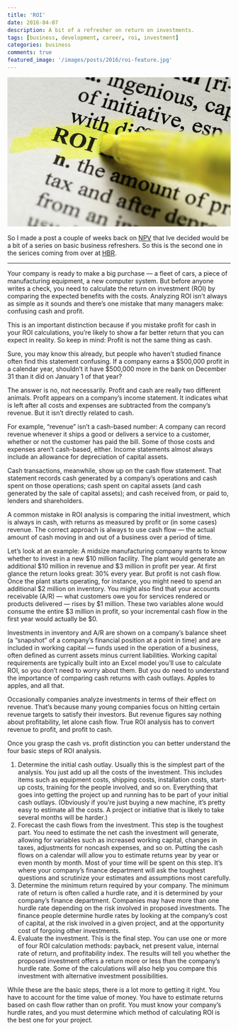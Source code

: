 ```yaml
---
title: 'ROI'
date: 2016-04-07
description: A bit of a refresher on return on investments.
tags: [business, development, career, roi, investment]
categories: business
comments: true
featured_image: '/images/posts/2016/roi-feature.jpg'
---
```


![](/images/posts/2016/roi.jpg)

So I made a post a couple of weeks back on [NPV](http://www.clintbird.com/npv-post/) that Ive decided would be a bit of a series on basic business refreshers. So this is the second one in the serices coming from over at [HBR](https://hbr.org/2015/04/the-most-common-mistake-people-make-in-calculating-roi).

---

Your company is ready to make a big purchase — a fleet of cars, a piece of manufacturing equipment, a new computer system. But before anyone writes a check, you need to calculate the return on investment (ROI) by comparing the expected benefits with the costs. Analyzing ROI isn’t always as simple as it sounds and there’s one mistake that many managers make: confusing cash and profit.

This is an important distinction because if you mistake profit for cash in your ROI calculations, you’re likely to show a far better return that you can expect in reality. So keep in mind: Profit is not the same thing as cash.

Sure, you may know this already, but people who haven’t studied finance often find this statement confusing. If a company earns a $500,000 profit in a calendar year, shouldn’t it have $500,000 more in the bank on December 31 than it did on January 1 of that year?

The answer is no, not necessarily. Profit and cash are really two different animals. Profit appears on a company’s income statement. It indicates what is left after all costs and expenses are subtracted from the company’s revenue. But it isn’t directly related to cash.

For example, “revenue” isn’t a cash-based number: A company can record revenue whenever it ships a good or delivers a service to a customer, whether or not the customer has paid the bill. Some of those costs and expenses aren’t cash-based, either. Income statements almost always include an allowance for depreciation of capital assets.

Cash transactions, meanwhile, show up on the cash flow statement. That statement records cash generated by a company’s operations and cash spent on those operations; cash spent on capital assets (and cash generated by the sale of capital assets); and cash received from, or paid to, lenders and shareholders.

A common mistake in ROI analysis is comparing the initial investment, which is always in cash, with returns as measured by profit or (in some cases) revenue. The correct approach is always to use cash flow — the actual amount of cash moving in and out of a business over a period of time.

Let’s look at an example: A midsize manufacturing company wants to know whether to invest in a new $10 million facility. The plant would generate an additional $10 million in revenue and $3 million in profit per year. At first glance the return looks great: 30% every year. But profit is not cash flow. Once the plant starts operating, for instance, you might need to spend an additional $2 million on inventory. You might also find that your accounts receivable (A/R) — what customers owe you for services rendered or products delivered — rises by $1 million. These two variables alone would consume the entire $3 million in profit, so your incremental cash flow in the first year would actually be $0.

Investments in inventory and A/R are shown on a company’s balance sheet (a “snapshot” of a company’s financial position at a point in time) and are included in working capital — funds used in the operation of a business, often defined as current assets minus current liabilities. Working capital requirements are typically built into an Excel model you’ll use to calculate ROI, so you don’t need to worry about them. But you do need to understand the importance of comparing cash returns with cash outlays. Apples to apples, and all that.

Occasionally companies analyze investments in terms of their effect on revenue. That’s because many young companies focus on hitting certain revenue targets to satisfy their investors. But revenue figures say nothing about profitability, let alone cash flow. True ROI analysis has to convert revenue to profit, and profit to cash.

Once you grasp the cash vs. profit distinction you can better understand the four basic steps of ROI analysis.

1. Determine the initial cash outlay. Usually this is the simplest part of the analysis. You just add up all the costs of the investment. This includes items such as equipment costs, shipping costs, installation costs, start-up costs, training for the people involved, and so on. Everything that goes into getting the project up and running has to be part of your initial cash outlays. (Obviously if you’re just buying a new machine, it’s pretty easy to estimate all the costs. A project or initiative that is likely to take several months will be harder.)
2. Forecast the cash flows from the investment. This step is the toughest part. You need to estimate the net cash the investment will generate, allowing for variables such as increased working capital, changes in taxes, adjustments for noncash expenses, and so on. Putting the cash flows on a calendar will allow you to estimate returns year by year or even month by month. Most of your time will be spent on this step. It’s where your company’s finance department will ask the toughest questions and scrutinize your estimates and assumptions most carefully.
3. Determine the minimum return required by your company. The minimum rate of return is often called a hurdle rate, and it is determined by your company’s finance department. Companies may have more than one hurdle rate depending on the risk involved in proposed investments. The finance people determine hurdle rates by looking at the company’s cost of capital, at the risk involved in a given project, and at the opportunity cost of forgoing other investments.
4. Evaluate the investment. This is the final step. You can use one or more of four ROI calculation methods: payback, net present value, internal rate of return, and profitability index. The results will tell you whether the proposed investment offers a return more or less than the company’s hurdle rate. Some of the calculations will also help you compare this investment with alternative investment possibilities.

While these are the basic steps, there is a lot more to getting it right. You have to account for the time value of money. You have to estimate returns based on cash flow rather than on profit. You must know your company’s hurdle rates, and you must determine which method of calculating ROI is the best one for your project.	